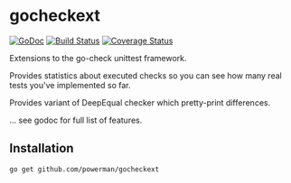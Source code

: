 # gocheckext

[![GoDoc](https://godoc.org/github.com/powerman/gocheckext?status.svg)](http://godoc.org/github.com/powerman/gocheckext) [![Build Status](https://travis-ci.org/powerman/gocheckext.svg)](https://travis-ci.org/powerman/gocheckext) [![Coverage Status](https://coveralls.io/repos/powerman/gocheckext/badge.svg?branch=master&service=github)](https://coveralls.io/github/powerman/gocheckext?branch=master)

Extensions to the go-check unittest framework.

Provides statistics about executed checks so you can see how many real
tests you've implemented so far.

Provides variant of DeepEqual checker which pretty-print differences.

... see godoc for full list of features.

## Installation

```sh
go get github.com/powerman/gocheckext
```
